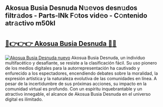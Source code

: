 ## Akosua Busia Desnuda N𝚞𝚎vos desn𝚞dos filtr𝚊dos - Parts-lNk F𝚘tos vid𝚎o - C𝚘ntenido atr𝚊ctivo m50kI

# <h2><a href="http://mb8yxj.tromn.icu/?c=Akosua+Busia+Desnuda">🔗👉👉👉 Akosua Busia Desnuda 🔗🔗</a></h2>

[![Akosua Busia Desnuda nuevo](https://i.imgur.com/pEAQMta.gif)](http://mb8yxj.tromn.icu/?c=Akosua+Busia+Desnuda)
Akosua Busia Desnuda, un individuo multifacético y desafiante, se resiste a la clasificación fácil. Su uso pionero de los medios digitales para la autorrepresentación ha cautivado y enfurecido a los espectadores, encendiendo debates sobre la moralidad, la expresión artística y la naturaleza evolutiva de las comunidades en línea. A pesar de la incertidumbre de sus próximas acciones, su impacto en la comunidad virtual es profundo. Con un espíritu inquebrantable y un atractivo innegable, el alcance de Akosua Busia Desnuda en el universo digital es ilimitado.

